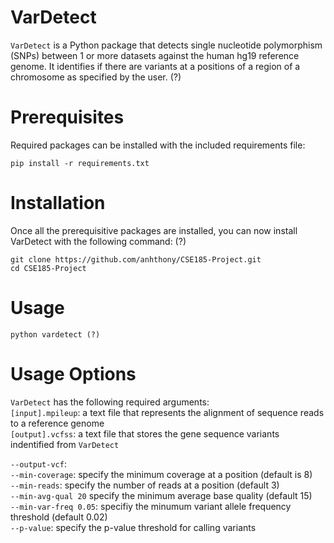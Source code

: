 # VarDetect
`VarDetect` is a Python package that detects single nucleotide polymorphism (SNPs) between 1 or more datasets against the human hg19 reference genome. It identifies if there are variants at a positions of a region of a chromosome as specified by the user. (?)

# Prerequisites
Required packages can be installed with the included requirements file:
```
pip install -r requirements.txt
```
# Installation
Once all the prerequisitive packages are installed, you can now install VarDetect with the following command: (?)
```
git clone https://github.com/anhthony/CSE185-Project.git
cd CSE185-Project
```
# Usage
```
python vardetect (?)
```

# Usage Options
```VarDetect``` has the following required arguments:   
  ```[input].mpileup```: a text file that represents the alignment of sequence reads to a reference genome    
  ```[output].vcfss```: a text file that stores the gene sequence variants indentified from  ```VarDetect```  

```--output-vcf```:   
```--min-coverage```: specify the minimum coverage at a position (default is 8)  
```--min-reads```: specify the number of reads at a position (default 3)  
```--min-avg-qual 20``` specify the minimum average base quality (default 15)  
```--min-var-freq 0.05```: specifiy the minumum variant allele frequency threshold (default 0.02)  
```--p-value```: specify the p-value threshold for calling variants  
